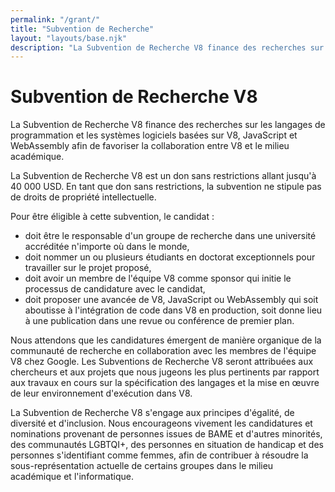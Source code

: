 ```yaml
---
permalink: "/grant/"
title: "Subvention de Recherche"
layout: "layouts/base.njk"
description: "La Subvention de Recherche V8 finance des recherches sur les langages de programmation et les systèmes logiciels basées sur V8, JavaScript et WebAssembly."
---
```

# Subvention de Recherche V8

La Subvention de Recherche V8 finance des recherches sur les langages de programmation et les systèmes logiciels basées sur V8, JavaScript et WebAssembly afin de favoriser la collaboration entre V8 et le milieu académique.

La Subvention de Recherche V8 est un don sans restrictions allant jusqu'à 40 000 USD. En tant que don sans restrictions, la subvention ne stipule pas de droits de propriété intellectuelle.

Pour être éligible à cette subvention, le candidat :

- doit être le responsable d'un groupe de recherche dans une université accréditée n'importe où dans le monde,
- doit nommer un ou plusieurs étudiants en doctorat exceptionnels pour travailler sur le projet proposé,
- doit avoir un membre de l'équipe V8 comme sponsor qui initie le processus de candidature avec le candidat,
- doit proposer une avancée de V8, JavaScript ou WebAssembly qui soit aboutisse à l'intégration de code dans V8 en production, soit donne lieu à une publication dans une revue ou conférence de premier plan.

Nous attendons que les candidatures émergent de manière organique de la communauté de recherche en collaboration avec les membres de l'équipe V8 chez Google. Les Subventions de Recherche V8 seront attribuées aux chercheurs et aux projets que nous jugeons les plus pertinents par rapport aux travaux en cours sur la spécification des langages et la mise en œuvre de leur environnement d'exécution dans V8.

La Subvention de Recherche V8 s'engage aux principes d'égalité, de diversité et d'inclusion. Nous encourageons vivement les candidatures et nominations provenant de personnes issues de BAME et d'autres minorités, des communautés LGBTQI+, des personnes en situation de handicap et des personnes s'identifiant comme femmes, afin de contribuer à résoudre la sous-représentation actuelle de certains groupes dans le milieu académique et l'informatique.
